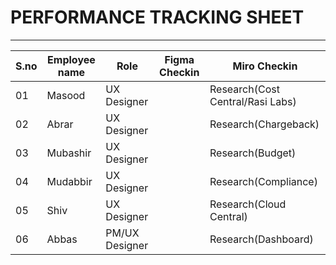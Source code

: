# PERFORMANCE TRACKING SHEET
-----------------------------------------
|S.no|Employee name|Role|Figma Checkin|Miro Checkin|
|----|-------------|----|-------------|------------|
|01|Masood|UX Designer||Research(Cost Central/Rasi Labs)|
|02|Abrar|UX Designer||Research(Chargeback)|
|03|Mubashir|UX Designer||Research(Budget)|
|04|Mudabbir|UX Designer||Research(Compliance)|
|05|Shiv|UX Designer||Research(Cloud Central)|
|06|Abbas|PM/UX Designer||Research(Dashboard)|
